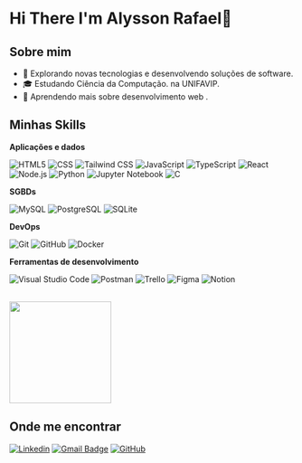 # Hi There I'm Alysson Rafael👋

## Sobre mim

- 🤔 Explorando novas tecnologias e desenvolvendo soluções de software.
- 🎓 Estudando Ciência da Computação. na UNIFAVIP.
- 🌱 Aprendendo mais sobre desenvolvimento web .

## Minhas Skills

**Aplicações e dados**

![HTML5](https://img.shields.io/badge/-HTML5-E34F26?style=flat&logo=HTML5&logoColor=white)
![CSS](https://img.shields.io/badge/-CSS-1572B6?style=flat&logo=CSS3&logoColor=white)
![Tailwind CSS](https://img.shields.io/badge/-Tailwind_CSS-38B2AC?style=flat&logo=Tailwind%20CSS&logoColor=white)
![JavaScript](https://img.shields.io/badge/-JavaScript-F7DF1E?style=flat&logo=javascript&logoColor=black)
![TypeScript](https://img.shields.io/badge/-TypeScript-007ACC?style=flat&logo=typescript&logoColor=white)
![React](https://img.shields.io/badge/-React-61DAFB?style=flat&logo=react&logoColor=white)
![Node.js](https://img.shields.io/badge/-Node.js-339933?style=flat&logo=Node.js&logoColor=white)
![Python](https://img.shields.io/badge/-Python-3776AB?style=flat&logo=Python&logoColor=white)
![Jupyter Notebook](https://img.shields.io/badge/-Jupyter_Notebook-F37626?style=flat&logo=Jupyter&logoColor=white)
![C](https://img.shields.io/badge/-C-A8B9CC?style=flat&logo=C&logoColor=white)

**SGBDs**

![MySQL](https://img.shields.io/badge/-MySQL-4479A1?style=flat&logo=mysql&logoColor=white)
![PostgreSQL](https://img.shields.io/badge/-PostgreSQL-336791?style=flat&logo=PostgreSQL&logoColor=white)
![SQLite](https://img.shields.io/badge/-SQLite-003B57?style=flat&logo=SQLite&logoColor=white)

**DevOps**

![Git](https://img.shields.io/badge/-Git-F05032?style=flat&logo=git&logoColor=white)
![GitHub](https://img.shields.io/badge/-GitHub-181717?style=flat&logo=github&logoColor=white)
![Docker](https://img.shields.io/badge/-Docker-2496ED?style=flat&logo=docker&logoColor=white)


**Ferramentas de desenvolvimento**

![Visual Studio Code](https://img.shields.io/badge/-Visual%20Studio%20Code-007ACC?style=flat&logo=visual-studio-code&logoColor=white)
![Postman](https://img.shields.io/badge/-Postman-FF6C37?style=flat&logo=postman&logoColor=white)
![Trello](https://img.shields.io/badge/-Trello-0079BF?style=flat&logo=trello&logoColor=white)
![Figma](https://img.shields.io/badge/-Figma-F24E1E?style=flat&logo=figma&logoColor=white)
![Notion](https://img.shields.io/badge/-Notion-000000?style=flat&logo=Notion&logoColor=white)

<br/>

<a href="https://github.com/alyssonrafael" title="Meu Perfil">
  <img height="180em" src="https://github-readme-stats.vercel.app/api?username=alyssonrafael&theme=chartreuse-dark&show_icons=true&icon_color=63FF84" />
</a>


## Onde me encontrar

[![Linkedin](https://img.shields.io/badge/-Alysson-blue?style=flat-square&logo=Linkedin&logoColor=white&link=https://www.linkedin.com/in/alysson-rafael-485540290/)](https://www.linkedin.com/in/alysson-rafael-485540290/)
[![Gmail Badge](https://img.shields.io/badge/-alyssonrafael11@gmail.com-006bed?style=flat-square&logo=Gmail&logoColor=white&link=mailto:alyssonrafael11@gmail.com)](mailto:alyssonrafael11@gmail.com)
[![GitHub](https://img.shields.io/badge/-GitHub-181717?style=flat&logo=github)](https://github.com/alyssonrafael)
